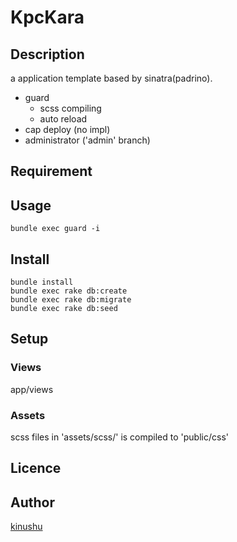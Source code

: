 KpcKara
===

## Description

a application template based by sinatra(padrino).

+ guard
    * scss compiling
    * auto reload
+ cap deploy (no impl)
+ administrator ('admin' branch)

## Requirement

## Usage

```
bundle exec guard -i
```

## Install

```
bundle install
bundle exec rake db:create
bundle exec rake db:migrate
bundle exec rake db:seed
```

## Setup

### Views

app/views

### Assets

scss files in 'assets/scss/' is compiled to 'public/css'

## Licence

## Author

[kinushu](https://github.com/kinushu)